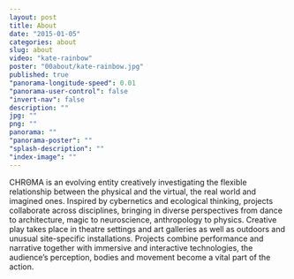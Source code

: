 ```yaml
---
layout: post
title: About
date: "2015-01-05"
categories: about
slug: about
video: "kate-rainbow"
poster: "00about/kate-rainbow.jpg"
published: true
"panorama-longitude-speed": 0.01
"panorama-user-control": false
"invert-nav": false
description: ""
jpg: ""
png: ""
panorama: ""
"panorama-poster": ""
"splash-description": ""
"index-image": ""
---
```





<span class="chroma">CHRΘMA</span> is an evolving entity creatively investigating the flexible relationship between the physical and the virtual, the real world and imagined ones. Inspired by cybernetics and ecological thinking, projects collaborate across disciplines, bringing in diverse perspectives from dance to architecture, magic to neuroscience, anthropology to physics. Creative play takes place in theatre settings and art galleries as well as outdoors and unusual site-specific installations. Projects combine performance and narrative together with immersive and interactive technologies, the audience’s perception, bodies and movement become a vital part of the action.


